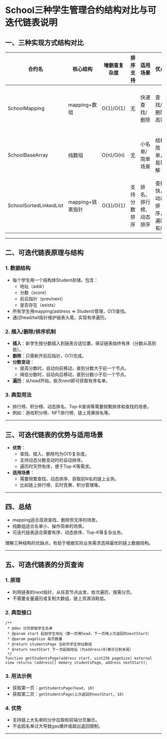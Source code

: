 # School三种学生管理合约结构对比与可迭代链表说明

## 一、三种实现方式结构对比

| 合约名                  | 核心结构         | 增删查复杂度 | 排序支持 | 适用场景           | 优点                   | 缺点                   |
|-------------------------|------------------|-------------|----------|--------------------|------------------------|------------------------|
| SchoolMapping           | mapping+数组     | O(1)/O(1)   | 无       | 快速查找/删除      | 查找/删除高效          | 无序，遍历需辅助数组   |
| SchoolBaseArray         | 纯数组           | O(n)/O(n)   | 无       | 小名单/简单场景    | 结构简单，易理解        | 查找/删除慢，易重复    |
| SchoolSortedLinkedList  | mapping+链表指针 | O(1)/O(1)   | 支持分数排序 | 排名、排行榜、动态排序 | 查找快，动态排序，遍历有序 | 结构复杂，gas略高      |

---

## 二、可迭代链表原理与结构

### 1. 数据结构
- 每个学生用一个结构体Student存储，包含：
  - 地址（addr）
  - 分数（score）
  - 前后指针（prev/next）
  - 是否存在（exists）
- 所有学生用mapping(address => Student)管理，O(1)查找。
- 通过head/tail指针维护链表头尾，实现有序遍历。

### 2. 插入/删除/排序机制
- **插入**：新学生按分数插入到链表合适位置，保证链表始终有序（分数从高到低）。
- **删除**：只需断开前后指针，O(1)完成。
- **分数变动**：
  - 提高分数时，自动向前移动，直到分数大于前一个节点。
  - 降低分数时，自动向后移动，直到分数小于后一个节点。
- **遍历**：从head开始，依次next即可获取有序名单。

### 3. 典型用法
- 排行榜、积分榜、动态排名、Top-K查询等需要频繁排序和查找的场景。
- 例如：游戏积分榜、NFT排行榜、链上竞赛排名等。

---

## 三、可迭代链表的优势与适用场景
- **优势**：
  - 查找、插入、删除均为O(1)复杂度。
  - 支持动态分数变动时的自动排序。
  - 遍历时天然有序，便于Top-K等需求。
- **适用场景**：
  - 需要频繁查找、动态排序、获取前N名的链上业务。
  - 比如链上排行榜、实时竞赛、积分管理等。

---

## 四、总结
- mapping适合高效查找、删除但无序的场景。
- 纯数组适合名单小、操作简单的场景。
- 可迭代链表适合需要有序、动态排序、Top-K等复杂业务。

理解三种结构的优缺点，有助于根据实际业务需求选择最优的链上数据结构。 

---

## 五、可迭代链表的分页查询

### 1. 原理
- 利用链表的next指针，从任意节点出发，依次遍历，按需分页。
- 不需要全量遍历或复制大数组，链上资源消耗低。

### 2. 典型接口
```solidity
/**
 * @dev 分页获取学生名单
 * @param start 起始学生地址（第一页用head，下一页用上次返回的nextStart）
 * @param pageSize 每页数量
 * @return studentsPage 当前页学生地址数组
 * @return nextStart 下一页起始地址（为address(0)表示已到末尾）
 */
function getStudentsPage(address start, uint256 pageSize) external view returns (address[] memory studentsPage, address nextStart);
```

### 3. 用法示例
- 获取第一页：`getStudentsPage(head, 10)`
- 获取第二页：`getStudentsPage(上次返回的nextStart, 10)`

### 4. 优势
- 支持链上大名单的分步拉取和前端分页展示。
- 不会因名单过大导致gas爆炸或超出返回限制。

--- 